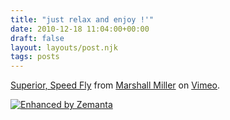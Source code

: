 ```yaml
---
title: "just relax and enjoy !'"
date: 2010-12-18 11:04:00+00:00
draft: false
layout: layouts/post.njk
tags: posts
---
```


  
[Superior, Speed Fly](http://vimeo.com/17909042) from [Marshall Miller](http://vimeo.com/user879196) on [Vimeo](http://vimeo.com/).  


  


[![Enhanced by Zemanta](http://img.zemanta.com/zemified_e.png?x-id=d9630f16-67f1-4b32-984a-68f5eb7e1a5d)
](http://www.zemanta.com/)
